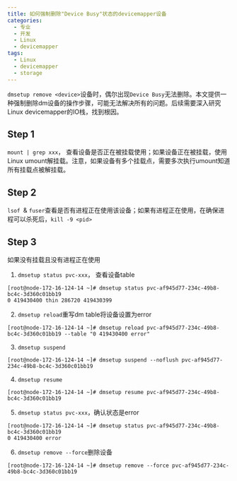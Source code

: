 ```yaml
---
title: 如何强制删除"Device Busy"状态的devicemapper设备
categories:
  - 专业
  - 开发
  - Linux
  - devicemapper
tags:
  - Linux
  - devicemapper
  - storage
---
```




`dmsetup remove <device>`设备时，偶尔出现`Device Busy`无法删除。本文提供一种强制删除dm设备的操作步骤，可能无法解决所有的问题。后续需要深入研究Linux devicemapper的IO栈，找到根因。

<!-- more -->

## Step 1

`mount | grep xxx`， 查看设备是否正在被挂载使用；如果设备正在被挂载，使用Linux umount解挂载。注意，如果设备有多个挂载点，需要多次执行umount知道所有挂载点被解挂载。

## Step 2

`lsof `& `fuser`查看是否有进程正在使用该设备；如果有进程正在使用，在确保进程可以杀死后，`kill -9 <pid>`

## Step 3

如果没有挂载且没有进程正在使用

1. `dmsetup status pvc-xxx`， 查看设备table

```
[root@node-172-16-124-14 ~]# dmsetup status pvc-af945d77-234c-49b8-bc4c-3d360c01bb19
0 419430400 thin 286720 419430399
```

2. `dmsetup reload`重写dm table将设备设置为error

```
[root@node-172-16-124-14 ~]# dmsetup reload pvc-af945d77-234c-49b8-bc4c-3d360c01bb19 --table "0 419430400 error"
```

3. `dmsetup suspend`

```
[root@node-172-16-124-14 ~]# dmsetup suspend --noflush pvc-af945d77-234c-49b8-bc4c-3d360c01bb19
```

4. `dmsetup resume`

```
[root@node-172-16-124-14 ~]# dmsetup resume pvc-af945d77-234c-49b8-bc4c-3d360c01bb19
```

5. `dmsetup status pvc-xxx`，确认状态是error

```
[root@node-172-16-124-14 ~]# dmsetup status pvc-af945d77-234c-49b8-bc4c-3d360c01bb19
0 419430400 error 
```

6. `dmsetup remove --force`删除设备

```
[root@node-172-16-124-14 ~]# dmsetup remove --force pvc-af945d77-234c-49b8-bc4c-3d360c01bb19
```

